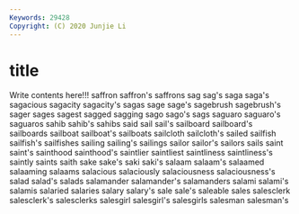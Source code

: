 ```yaml
---
Keywords: 29428
Copyright: (C) 2020 Junjie Li
---
```


# title

Write contents here!!!
saffron 
saffron's 
saffrons 
sag 
sag's 
saga 
saga's 
sagacious
sagacity 
sagacity's 
sagas 
sage 
sage's 
sagebrush 
sagebrush's 
sager 
sages 
sagest
sagged 
sagging 
sago 
sago's 
sags 
saguaro 
saguaro's 
saguaros 
sahib 
sahib's
sahibs 
said 
sail 
sail's 
sailboard 
sailboard's 
sailboards 
sailboat 
sailboat's 
sailboats
sailcloth 
sailcloth's 
sailed 
sailfish 
sailfish's 
sailfishes 
sailing 
sailing's 
sailings 
sailor
sailor's 
sailors 
sails 
saint 
saint's 
sainthood 
sainthood's 
saintlier 
saintliest 
saintliness
saintliness's 
saintly 
saints 
saith 
sake 
sake's 
saki 
saki's 
salaam 
salaam's
salaamed 
salaaming 
salaams 
salacious 
salaciously 
salaciousness 
salaciousness's 
salad 
salad's 
salads
salamander 
salamander's 
salamanders 
salami 
salami's 
salamis 
salaried 
salaries 
salary 
salary's
sale 
sale's 
saleable 
sales 
salesclerk 
salesclerk's 
salesclerks 
salesgirl 
salesgirl's 
salesgirls
salesman 
salesman's 
